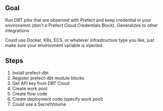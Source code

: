 ## Goal

Run DBT jobs that are observed with Prefect and keep credential in your environemnt (don't a Prefect Cloud Credentials Block).
Generalizes to other integrations.

Could use Docker, K8s, ECS, or whatever infrastructure type you like, just make sure your environment variable is injected.

## Steps

1. Install prefect-dbt
1. Register prefect-dbt module blocks
1. Get API key from DBT Cloud
1. Create work pool
1. Create flow code
1. Create deployment code (specify work pool)
1. Could use a SecretVolume
